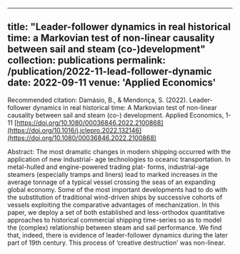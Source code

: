 
---
title: "Leader-follower dynamics in real historical time: a Markovian test of non-linear causality between sail and steam (co-)development"
collection: publications
permalink: /publication/2022-11-lead-follower-dynamic
date: 2022-09-11
venue: 'Applied Economics'
---

Recommended citation: Damásio, B., & Mendonça, S. (2022). Leader-follower dynamics in real historical time: A Markovian test of non-linear causality between sail and steam (co-) development. Applied Economics, 1-11 [https://doi.org/10.1080/00036846.2022.2100868](https://doi.org/10.1016/j.jclepro.2022.132146](https://doi.org/10.1080/00036846.2022.2100868)

Abstract: The most dramatic changes in modern shipping occurred with the application of new industrial- age technologies to oceanic transportation. In metal-hulled and engine-powered trading plat- forms, industrial-age steamers (especially tramps and liners) lead to marked increases in the average tonnage of a typical vessel crossing the seas of an expanding global economy. Some of the most important developments had to do with the substitution of traditional wind-driven ships by successive cohorts of vessels exploiting the comparative advantages of mechanization. In this paper, we deploy a set of both established and less-orthodox quantitative approaches to historical commercial shipping time-series so as to model the (complex) relationship between steam and sail performance. We find that, indeed, there is evidence of leader-follower dynamics during the later part of 19th century. This process of ‘creative destruction’ was non-linear.

